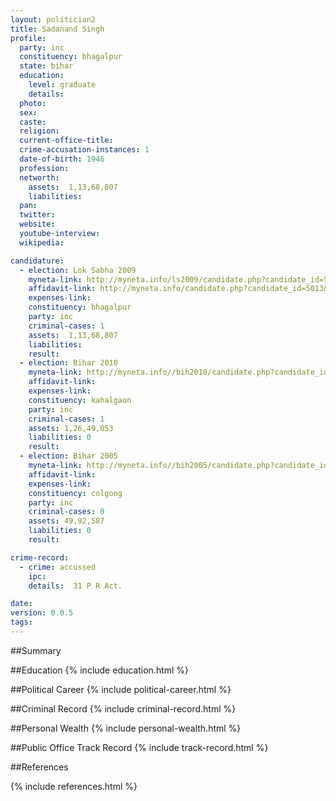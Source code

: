 ```yaml
---
layout: politician2
title: Sadanand Singh
profile: 
  party: inc
  constituency: bhagalpur
  state: bihar
  education: 
    level: graduate
    details: 
  photo: 
  sex: 
  caste: 
  religion: 
  current-office-title: 
  crime-accusation-instances: 1
  date-of-birth: 1946
  profession: 
  networth: 
    assets:  1,13,68,807
    liabilities: 
  pan: 
  twitter: 
  website: 
  youtube-interview: 
  wikipedia: 

candidature: 
  - election: Lok Sabha 2009
    myneta-link: http://myneta.info/ls2009/candidate.php?candidate_id=5013
    affidavit-link: http://myneta.info/candidate.php?candidate_id=5013&scan=original
    expenses-link: 
    constituency: bhagalpur 
    party: inc
    criminal-cases: 1
    assets:  1,13,68,807
    liabilities: 
    result:  
  - election: Bihar 2010
    myneta-link: http://myneta.info//bih2010/candidate.php?candidate_id=1607
    affidavit-link: 
    expenses-link: 
    constituency: kahalgaon 
    party: inc
    criminal-cases: 1
    assets: 1,26,49,053
    liabilities: 0
    result:  
  - election: Bihar 2005
    myneta-link: http://myneta.info//bih2005/candidate.php?candidate_id=56
    affidavit-link: 
    expenses-link: 
    constituency: colgong 
    party: inc
    criminal-cases: 0
    assets: 49,92,587
    liabilities: 0
    result:  

crime-record: 
  - crime: accussed
    ipc: 
    details:  31 P R Act.  

date: 
version: 0.0.5
tags: 
---
```

##Summary


##Education
{% include education.html %}


##Political Career
{% include political-career.html %}


##Criminal Record
{% include criminal-record.html %}


##Personal Wealth
{% include personal-wealth.html %}


##Public Office Track Record
{% include track-record.html %}


##References


{% include references.html %}